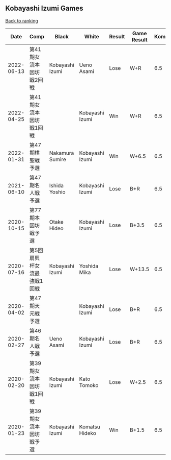 ## Kobayashi Izumi Games

[Back to ranking](../../index.md)




| **Date** | **Comp** | **Black** | **White** | **Result** | **Game Result** | **Komi** | **Rating** | **Diff** | 
| --- | --- | --- | --- | --- | --- | --- | --- | --- |
| 2022-06-13 | 第41期女流本因坊戦2回戦  | Kobayashi Izumi | Ueno Asami | Lose | W+R | 6.5 | 2698 | 155 | 
| 2022-04-25 | 第41期女流本因坊戦1回戦 |  | Kobayashi Izumi | Win | W+R | 6.5 | 2543 | 44 | 
| 2022-01-31 | 第47期棋聖戦予選 | Nakamura Sumire | Kobayashi Izumi | Win | W+6.5 | 6.5 | 2499 | 348 | 
| 2021-06-10 | 第47期名人戦予選 | Ishida Yoshio | Kobayashi Izumi | Lose | B+R | 6.5 | 2151 | 0 | 
| 2020-10-15 | 第77期本因坊戦予選 | Otake Hideo | Kobayashi Izumi | Lose | B+3.5 | 6.5 | 2151 | 8 | 
| 2020-07-16 | 第5回扇興杯女流最強戦1回戦 | Kobayashi Izumi | Yoshida Mika | Lose | W+13.5 | 6.5 | 2143 | 37 | 
| 2020-04-02 | 第47期天元戦予選 |  | Kobayashi Izumi | Lose | B+R | 6.5 | 2106 | 277 | 
| 2020-02-27 | 第46期名人戦予選 | Ueno Asami | Kobayashi Izumi | Lose | B+R | 6.5 | 1829 | 11 | 
| 2020-02-20 | 第39期女流本因坊戦1回戦 | Kobayashi Izumi | Kato Tomoko | Lose | W+2.5 | 6.5 | 1818 | -311 | 
| 2020-01-23 | 第39期女流本因坊戦予選 | Kobayashi Izumi | Komatsu Hideko | Win | B+1.5 | 6.5 | 2129 | missing |




